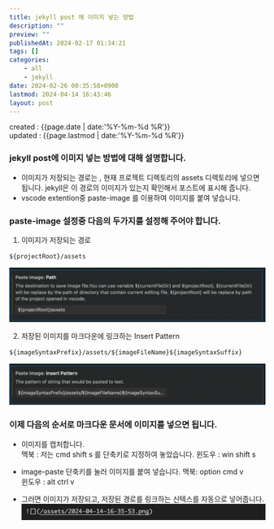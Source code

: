 ```yaml
---
title: jekyll post 에 이미지 넣는 방법
description: ""
preview: ""
publishedAt: 2024-02-17 01:34:21
tags: []
categories:
    - all
    - jekyll
date: 2024-02-26 00:35:58+0900
lastmod: 2024-04-14 16:43:46
layout: post
---
```


created : {{page.date | date:'%Y-%m-%d %R'}}  
updated : {{page.lastmod | date:'%Y-%m-%d %R'}}

### jekyll post에 이미지 넣는 방법에 대해 설명합니다.

- 이미지가 저장되는 경로는 , 현재 프로젝트 디렉토리의 assets 디렉토리에 넣으면 됩니다.
jekyll은 이 경로의 이미지가 있는지 확인해서 포스트에 표시해 줍니다.
- vscode extention중 paste-image 를 이용하여 이미지를 붙여 넣습니다.

### paste-image 설정중 다음의 두가지를 설정해 주어야 합니다.

1. 이미지가 저장되는 경로   
```txt
${projectRoot}/assets
```
![](/assets/2024-04-14-16-34-59.png) 


2. 저장된 이미지를 마크다운에 링크하는 Insert Pattern
```txt
${imageSyntaxPrefix}/assets/${imageFileName}${imageSyntaxSuffix}
```
![](/assets/2024-04-14-16-35-53.png)

### 이제 다음의 순서로 마크다운 문서에 이미지를 넣으면 됩니다.
- 이미지를 캡처합니다.  
 맥북 : 저는 cmd shift s 를 단축키로 지정하여 놓았습니다.
 윈도우 : win shift s

- image-paste 단축키를 눌러 이미지를 붙여 넣습니다.
맥북: option cmd v   
윈도우 : alt ctrl v  

- 그러면 이미지가 저장되고, 저장된 경로를 링크하는 신텍스를 자동으로 넣어줍니다.
![](/assets/2024-04-14-16-43-24.png)